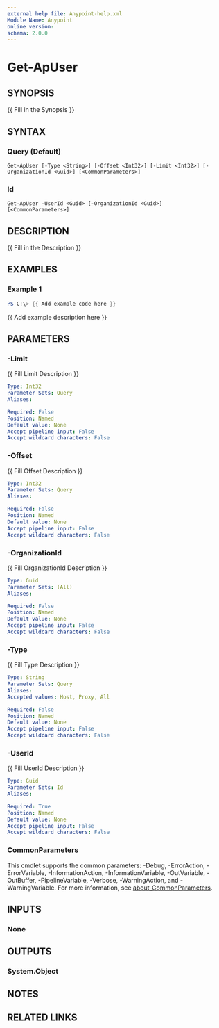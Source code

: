 ```yaml
---
external help file: Anypoint-help.xml
Module Name: Anypoint
online version:
schema: 2.0.0
---
```


# Get-ApUser

## SYNOPSIS
{{ Fill in the Synopsis }}

## SYNTAX

### Query (Default)
```
Get-ApUser [-Type <String>] [-Offset <Int32>] [-Limit <Int32>] [-OrganizationId <Guid>] [<CommonParameters>]
```

### Id
```
Get-ApUser -UserId <Guid> [-OrganizationId <Guid>] [<CommonParameters>]
```

## DESCRIPTION
{{ Fill in the Description }}

## EXAMPLES

### Example 1
```powershell
PS C:\> {{ Add example code here }}
```

{{ Add example description here }}

## PARAMETERS

### -Limit
{{ Fill Limit Description }}

```yaml
Type: Int32
Parameter Sets: Query
Aliases:

Required: False
Position: Named
Default value: None
Accept pipeline input: False
Accept wildcard characters: False
```

### -Offset
{{ Fill Offset Description }}

```yaml
Type: Int32
Parameter Sets: Query
Aliases:

Required: False
Position: Named
Default value: None
Accept pipeline input: False
Accept wildcard characters: False
```

### -OrganizationId
{{ Fill OrganizationId Description }}

```yaml
Type: Guid
Parameter Sets: (All)
Aliases:

Required: False
Position: Named
Default value: None
Accept pipeline input: False
Accept wildcard characters: False
```

### -Type
{{ Fill Type Description }}

```yaml
Type: String
Parameter Sets: Query
Aliases:
Accepted values: Host, Proxy, All

Required: False
Position: Named
Default value: None
Accept pipeline input: False
Accept wildcard characters: False
```

### -UserId
{{ Fill UserId Description }}

```yaml
Type: Guid
Parameter Sets: Id
Aliases:

Required: True
Position: Named
Default value: None
Accept pipeline input: False
Accept wildcard characters: False
```

### CommonParameters
This cmdlet supports the common parameters: -Debug, -ErrorAction, -ErrorVariable, -InformationAction, -InformationVariable, -OutVariable, -OutBuffer, -PipelineVariable, -Verbose, -WarningAction, and -WarningVariable. For more information, see [about_CommonParameters](http://go.microsoft.com/fwlink/?LinkID=113216).

## INPUTS

### None

## OUTPUTS

### System.Object
## NOTES

## RELATED LINKS
